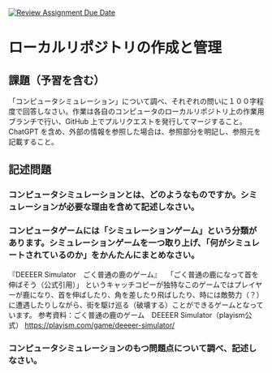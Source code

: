[![Review Assignment Due Date](https://classroom.github.com/assets/deadline-readme-button-24ddc0f5d75046c5622901739e7c5dd533143b0c8e959d652212380cedb1ea36.svg)](https://classroom.github.com/a/wXVH1iCY)
# ローカルリポジトリの作成と管理

## 課題（予習を含む）

「コンピュータシミュレーション」について調べ、それぞれの問いに１００字程度で回答しなさい。作業は各自のコンピュータのローカルリポジトリ上の作業用ブランチで行い、GitHub 上でプルリクエストを発行してマージすること。ChatGPT を含め、外部の情報を参照した場合は、参照部分を明記し、参照元を記載すること。

## 記述問題

### コンピュータシミュレーションとは、どのようなものですか。シミュレーションが必要な理由を含めて記述しなさい。

### コンピュータゲームには「シミュレーションゲーム」という分類があります。シミュレーションゲームを一つ取り上げ、「何がシミュレートされているのか」をかんたんにまとめなさい。
『DEEEER Simulator　ごく普通の鹿のゲーム』
　「ごく普通の鹿になって首を伸ばそう（公式引用）」
というキャッチコピーが独特なこのゲームではプレイヤーが鹿になり、首を伸ばしたり、角を差したり飛ばしたり、時には敵勢力（？）に遭遇したりしながら、街を駆け巡る（破壊する）ことができるゲームとなっています。
参考資料：ごく普通の鹿のゲーム　DEEEER Simulator（playism公式）
https://playism.com/game/deeeer-simulator/


### コンピュータシミュレーションのもつ問題点について調べ、記述しなさい。
